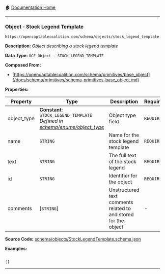 :house: [Documentation Home](/README.md)

---

### Object - Stock Legend Template

`https://opencaptablecoalition.com/schema/objects/stock_legend_template`

**Description:** _Object describing a stock legend template_

**Data Type:** `OCF Object - STOCK_LEGEND_TEMPLATE`

**Composed From:**

- [https://opencaptablecoalition.com/schema/primitives/base_object](/docs/schema/primitives/schema-primitives-base_object.md)

**Properties:**

| Property    | Type                                                                                                                              | Description                                                     | Required   |
| ----------- | --------------------------------------------------------------------------------------------------------------------------------- | --------------------------------------------------------------- | ---------- |
| object_type | **Constant:** `STOCK_LEGEND_TEMPLATE`</br>_Defined in [schema/enums/object_type](/docs/schema/enums/schema-enums-object_type.md)_ | Object type field                                               | `REQUIRED` |
| name        | `STRING`                                                                                                                          | Name for the stock legend template                              | `REQUIRED` |
| text        | `STRING`                                                                                                                          | The full text of the stock legend                               | `REQUIRED` |
| id          | `STRING`                                                                                                                          | Identifier for the object                                       | `REQUIRED` |
| comments    | [`STRING`]</br>                                                                                                                   | Unstructured text comments related to and stored for the object | -          |

**Source Code:** [schema/objects/StockLegendTemplate.schema.json](/schema/objects/StockLegendTemplate.schema.json)

**Examples:**

```

[]

```

---
